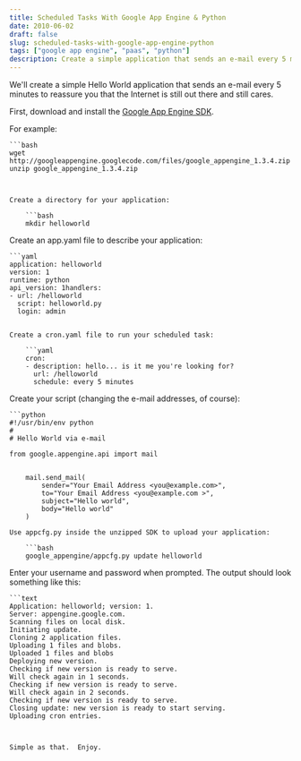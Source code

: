 ```yaml
---
title: Scheduled Tasks With Google App Engine & Python
date: 2010-06-02
draft: false
slug: scheduled-tasks-with-google-app-engine-python
tags: ["google app engine", "paas", "python"]
description: Create a simple application that sends an e-mail every 5 minutes...
---
```


We'll create a simple Hello World application that sends an e-mail every 5 minutes to reassure you that the Internet is still out there and still cares.

First, download and install the [Google App Engine SDK](http://code.google.com/appengine/downloads.html).

For example:


    ```bash
    wget http://googleappengine.googlecode.com/files/google_appengine_1.3.4.zip
    unzip google_appengine_1.3.4.zip
```


Create a directory for your application:

    ```bash
    mkdir helloworld
```

Create an app.yaml file to describe your application:

    ```yaml
    application: helloworld
    version: 1
    runtime: python
    api_version: 1handlers:
    - url: /helloworld
      script: helloworld.py
      login: admin
```

Create a cron.yaml file to run your scheduled task:

    ```yaml
    cron:
    - description: hello... is it me you're looking for?
      url: /helloworld
      schedule: every 5 minutes
```

Create your script (changing the e-mail addresses, of course):

    ```python
    #!/usr/bin/env python
    #
    # Hello World via e-mail
    
    from google.appengine.api import mail
```

    mail.send_mail(
        sender="Your Email Address <you@example.com>",
        to="Your Email Address <you@example.com >",
        subject="Hello world",
        body="Hello world"
    )

Use appcfg.py inside the unzipped SDK to upload your application:

    ```bash
    google_appengine/appcfg.py update helloworld
```

Enter your username and password when prompted.  The output should look something like this:


    ```text
    Application: helloworld; version: 1.
    Server: appengine.google.com.
    Scanning files on local disk.
    Initiating update.
    Cloning 2 application files.
    Uploading 1 files and blobs.
    Uploaded 1 files and blobs
    Deploying new version.
    Checking if new version is ready to serve.
    Will check again in 1 seconds.
    Checking if new version is ready to serve.
    Will check again in 2 seconds.
    Checking if new version is ready to serve.
    Closing update: new version is ready to start serving.
    Uploading cron entries.
```


Simple as that.  Enjoy.
